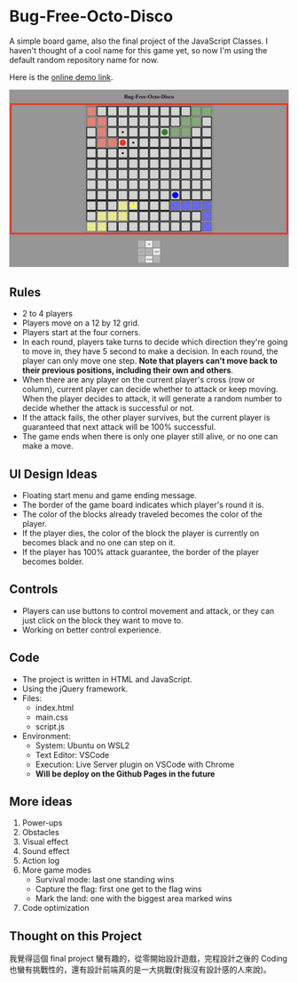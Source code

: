 # Bug-Free-Octo-Disco

A simple board game, also the final project of the JavaScript Classes. I haven't thought of a cool name for this game yet, so now I'm using the default random repository name for now.

Here is the [online demo link](https://eric1050811-sc11.github.io/bug-free-octo-disco/).

![Game showcase](img/01.png)

## Rules

* 2 to 4 players
* Players move on a 12 by 12 grid.
* Players start at the four corners.
* In each round, players take turns to decide which direction they're going to move in, they have 5 second to make a decision. In each round, the player can only move one step. **Note that players can't move back to their previous positions, including their own and others**.
* When there are any player on the current player's cross (row or column), current player can decide whether to attack or keep moving. When the player decides to attack, it will generate a random number to decide whether the attack is successful or not.
* If the attack fails, the other player survives, but the current player is guaranteed that next attack will be 100% successful.
* The game ends when there is only one player still alive, or no one can make a move.

## UI Design Ideas

* Floating start menu and game ending message.
* The border of the game board indicates which player's round it is.
* The color of the blocks already traveled becomes the color of the player.
* If the player dies, the color of the block the player is currently on becomes black and no one can step on it.
* If the player has 100% attack guarantee, the border of the player becomes bolder.

## Controls

* Players can use buttons to control movement and attack, or they can just click on the block they want to move to.
* Working on better control experience.

## Code

* The project is written in HTML and JavaScript.
* Using the jQuery framework.
* Files:
  * index.html
  * main.css
  * script.js
* Environment:
  * System: Ubuntu on WSL2
  * Text Editor: VSCode
  * Execution: Live Server plugin on VSCode with Chrome
  * **Will be deploy on the Github Pages in the future**

## More ideas

1. Power-ups
2. Obstacles
3. Visual effect
4. Sound effect
5. Action log
6. More game modes
   * Survival mode: last one standing wins
   * Capture the flag: first one get to the flag wins
   * Mark the land: one with the biggest area marked wins
7. Code optimization

## Thought on this Project

我覺得這個 final project 蠻有趣的，從零開始設計遊戲，完程設計之後的 Coding 也蠻有挑戰性的，還有設計前端真的是一大挑戰(對我沒有設計感的人來說)。
